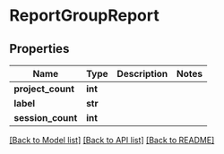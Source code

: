 # ReportGroupReport

## Properties
Name | Type | Description | Notes
------------ | ------------- | ------------- | -------------
**project_count** | **int** |  | 
**label** | **str** |  | 
**session_count** | **int** |  | 

[[Back to Model list]](../README.md#documentation-for-models) [[Back to API list]](../README.md#documentation-for-api-endpoints) [[Back to README]](../README.md)


